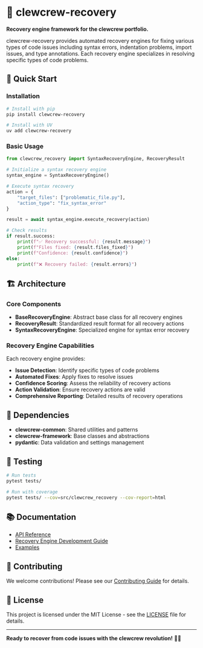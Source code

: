 # 🔧 clewcrew-recovery

**Recovery engine framework for the clewcrew portfolio.**

clewcrew-recovery provides automated recovery engines for fixing various types of code issues including syntax errors, indentation problems, import issues, and type annotations. Each recovery engine specializes in resolving specific types of code problems.

## 🚀 Quick Start

### Installation

```bash
# Install with pip
pip install clewcrew-recovery

# Install with UV
uv add clewcrew-recovery
```

### Basic Usage

```python
from clewcrew_recovery import SyntaxRecoveryEngine, RecoveryResult

# Initialize a syntax recovery engine
syntax_engine = SyntaxRecoveryEngine()

# Execute syntax recovery
action = {
    "target_files": ["problematic_file.py"],
    "action_type": "fix_syntax_error"
}

result = await syntax_engine.execute_recovery(action)

# Check results
if result.success:
    print(f"✅ Recovery successful: {result.message}")
    print(f"Files fixed: {result.files_fixed}")
    print(f"Confidence: {result.confidence}")
else:
    print(f"❌ Recovery failed: {result.errors}")
```

## 🏗️ Architecture

### Core Components

- **BaseRecoveryEngine**: Abstract base class for all recovery engines
- **RecoveryResult**: Standardized result format for all recovery actions
- **SyntaxRecoveryEngine**: Specialized engine for syntax error recovery

### Recovery Engine Capabilities

Each recovery engine provides:

- **Issue Detection**: Identify specific types of code problems
- **Automated Fixes**: Apply fixes to resolve issues
- **Confidence Scoring**: Assess the reliability of recovery actions
- **Action Validation**: Ensure recovery actions are valid
- **Comprehensive Reporting**: Detailed results of recovery operations

## 🔧 Dependencies

- **clewcrew-common**: Shared utilities and patterns
- **clewcrew-framework**: Base classes and abstractions
- **pydantic**: Data validation and settings management

## 🧪 Testing

```bash
# Run tests
pytest tests/

# Run with coverage
pytest tests/ --cov=src/clewcrew_recovery --cov-report=html
```

## 📚 Documentation

- [API Reference](https://github.com/louspringer/clewcrew-recovery#readme)
- [Recovery Engine Development Guide](https://github.com/louspringer/clewcrew-recovery#engine-development)
- [Examples](https://github.com/louspringer/clewcrew-recovery#examples)

## 🤝 Contributing

We welcome contributions! Please see our [Contributing Guide](https://github.com/louspringer/clewcrew-recovery/blob/main/CONTRIBUTING.md) for details.

## 📄 License

This project is licensed under the MIT License - see the [LICENSE](LICENSE) file for details.

---

**Ready to recover from code issues with the clewcrew revolution!** 🔧✨






